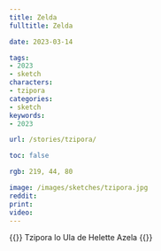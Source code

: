 ```yaml
---
title: Zelda
fulltitle: Zelda

date: 2023-03-14

tags: 
- 2023
- sketch
characters:
- tzipora
categories:
- sketch
keywords:
- 2023

url: /stories/tzipora/

toc: false

rgb: 219, 44, 80

image: /images/sketches/tzipora.jpg
reddit:
print: 
video:
---
```

{{<note caption>}}
Tzipora lo Ula de Helette Azela
{{</note>}}